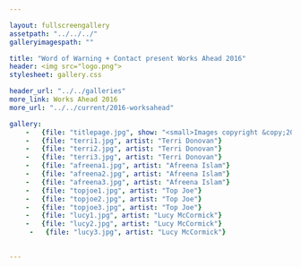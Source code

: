 ```yaml
---

layout: fullscreengallery
assetpath: "../../../"
galleryimagespath: ""

title: "Word of Warning + Contact present Works Ahead 2016"
header: <img src="logo.png">
stylesheet: gallery.css

header_url: "../../galleries"
more_link: Works Ahead 2016
more_url: "../../current/2016-worksahead"

gallery:
    -   {file: "titlepage.jpg", show: "<small>Images copyright &copy;2016 Word of Warning</small>"}
    -   {file: "terri1.jpg", artist: "Terri Donovan"}
    -   {file: "terri2.jpg", artist: "Terri Donovan"}
    -   {file: "terri3.jpg", artist: "Terri Donovan"} 
    -   {file: "afreena1.jpg", artist: "Afreena Islam"}
    -   {file: "afreena2.jpg", artist: "Afreena Islam"}
    -   {file: "afreena3.jpg", artist: "Afreena Islam"}
    -   {file: "topjoe1.jpg", artist: "Top Joe"}
    -   {file: "topjoe2.jpg", artist: "Top Joe"}
    -   {file: "topjoe3.jpg", artist: "Top Joe"}
    -   {file: "lucy1.jpg", artist: "Lucy McCormick"}
    -   {file: "lucy2.jpg", artist: "Lucy McCormick"}
     -   {file: "lucy3.jpg", artist: "Lucy McCormick"}
   

---
```

